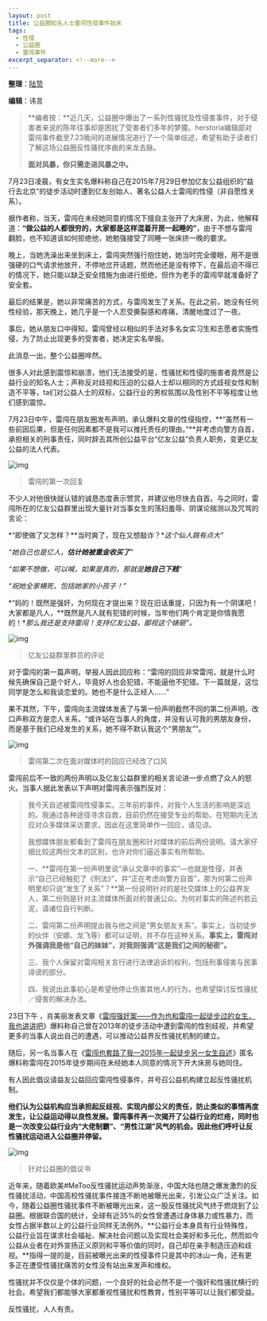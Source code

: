 ```yaml
---
layout: post
title: 公益圈知名人士雷闯性侵事件始末
tags:
  - 性侵
  - 公益圈
  - 雷闯事件
excerpt_separator: <!--more-->
---
```


**整理**：[陆贽](https://www.zhihu.com/people/ru-shi-shuo-59)

**编辑**：讳言



> **编者按：**近几天，公益圈中爆出了一系列性骚扰及性侵害事件，对于侵害者来说的陈年往事却是困扰了受害者们多年的梦魇。herstoria编辑部对雷闯事件截至7.23晚间的进展情况进行了一个简单综述，希望有助于读者们了解这场公益圈反性骚扰序曲的来龙去脉。
>
> **面对风暴，你只需走进风暴之中。**



 <!--more-->



7月23日凌晨，有女生实名爆料称自己在2015年7月29日参加亿友公益组织的“益行去北京”的徒步活动时遭到亿友创始人、著名公益人士雷闯的性侵（非自愿性关系）。



据作者称，当天，雷闯在未经她同意的情况下擅自主张开了大床房，为此，他解释道：**“做公益的人都很穷的，大家都是这样混着开房一起睡的”**，由于不想与雷闯翻脸，也不知道该如何拒绝他，她勉强接受了同睡一张床挤一晚的要求。



晚上，当她洗澡出来坐到床上，雷闯突然强行抱住她，她当时完全傻眼，用不是很强硬的口气请求他放开，不停地岔开话题，然而他还是没有停下，在最后迫不得已的情况下，她只能以缺乏安全措施为由进行拒绝，但作为老手的雷闯早就准备好了安全套。



最后的结果是，她以非常痛苦的方式，与雷闯发生了关系。在此之前，她没有任何性经验，那天晚上，她几乎是一个人忍受撕裂感和疼痛，清醒地度过了一夜。



事后，她从朋友口中得知，雷闯曾经以相似的手法对多名女实习生和志愿者实施性侵，为了防止出现更多的受害者，她决定实名举报。



此消息一出，整个公益圈哗然。



很多人对此感到震惊和崩溃，他们无法接受的是，性骚扰和性侵的施害者竟然是公益行业的知名人士；声称反对歧视和压迫的公益人士却以相同的方式歧视女性和制造不平等，ta们对公益人士的双标，公益行业的男权氛围以及性别不平等程度让他们感到震惊。



7月23日中午，雷闯在朋友圈发布声明，承认爆料文章的性侵指控，**“虽然有一些前因后果，但是任何因素都不是我可以推托责任的理由。”**并考虑向警方自首，承担相关的刑事责任，同时辞去其所创公益平台“亿友公益”负责人职务，变更亿友公益的法人代表。

<img class="img-fluid" src="../images/雷闯/04bc064b2a7a548fd39af5cdb3fb1382-sz_44124.jpg" alt="img">

> 雷闯的第一次回复



不少人对他很快就认错的诚恳态度表示赞赏，并建议他尽快去自首。与之同时，雷闯所在的亿友公益群里出现大量针对当事女生的荡妇羞辱、阴谋论揣测以及咒骂的言论：



*“即使做了又怎样？**当时爽了，现在又想敲诈？**这个仙人跳有点大”*



*“她自己也是亿人，**估计她被重金收买了**”*



*“如果不想做，可以喊，如果是真的，那就是**她自己下贱**”*



*“祝她全家横死，包括她家的小孩子！”*



*“妈的！既然是强奸，为何现在才提出来？现在旧话重提，只因为有一个阴谋吧！大家都是凡人，**既然是凡人就有犯错的时候，当年他们两个肯定是你情我愿的！**那么我还是支持雷闯！支持亿友公益，鄙视这个婊砸”。*



<img class="img-fluid" src="../images/雷闯/Snipaste_2019-06-03_17-05-38.jpg" alt="img">

> 亿友公益群里群员的评论
>



对于雷闯的第一篇声明，举报人因此回应称：“雷闯的回应非常雷闯，就是什么时候先确保自己是个好人，毕竟好人也会犯错，不能逼他不犯错。下一篇就是，这位同学是怎么和我谈恋爱的。她也不是什么正经人……”



果不其然，下午，雷闯向主流媒体发表了与第一份声明截然不同的第二份声明，改口声称双方是恋人关系，“或许站在当事人的角度，并没有认可我的男朋友身份，而是基于我们已经发生的关系，她不得不默认我这个“男朋友””。

<img class="img-fluid" src="../images/雷闯/eadd0d5e9fdc475dff7cdf0f7949144b-sz_50212.jpg" alt="img">

> 雷闯第二次在面对媒体时的回应已经改了口风
>



雷闯前后不一致的两份声明以及亿友公益群里的相关言论进一步点燃了众人的怒火。当事人据此发表以下声明对雷闯表示强烈反对：



> 我今天自述被雷闯性侵事实。三年前的事件，对我个人生活的影响是深远的。我通过各种途径寻求自救，目前仍然在接受专业的帮助，在短期内无法应对众多媒体采访要求，因此在这里简单作一回应，请见谅。
>
> 我想媒体朋友都看到了雷闯在朋友圈和针对媒体的前后两份说明。请大家仔细比较这两份文本的区别，也许对你们逼近事实有所帮助。
>
> 一、**雷闯在第一份声明里说“承认文章中的事实”—也就是性侵，并表示“自己已经触犯了《刑法》”，并“正在考虑向警方自首”，那为何第二份声明里却只说“发生了关系”？**第一份说明针对的是社交媒体上的公益界友人，第二份则是针对主流媒体所面对的普通公众。为何对事实的陈述判若云泥，请诸位自行判断。
>
> 二、雷闯第二份声明提出我与他之间是“男女朋友关系”。事实上，当初徒步的伙伴（安娜、龙飞等）都可以证明，并不存在这种关系。**事实上，雷闯对外强调我是他“自己的妹妹”，对我则强调“这是我们之间的秘密”。**
>
> 三、我个人保留对雷闯相关言行进行法律追诉的权利，包括刑事侵害与民事诽谤的部分。
>
> 四、我说出此事初心是希望他停止伤害其他人的行为，也希望探讨反性骚扰／侵害的解决办法。
>



23日下午 ，肖美丽发表文章《[雷闯强奸案——作为也和雷闯一起徒步过的女生，我也讲讲吧](https://link.zhihu.com/?target=https%3A//mp.weixin.qq.com/s%3F__biz%3DMjM5MDk5ODQ4Mw%3D%3D%26mid%3D2650724840%26idx%3D1%26sn%3Db8d0d0b50c6409e407050948984f9421%26scene%3D21%23wechat_redirect)》爆料称自己曾在2013年的徒步活动中遭到雷闯的性别歧视，并希望更多的当事人说出自己的遭遇，可以推动公益界反性骚扰机制的建立。



随后，另一名当事人在《[雷闯也套路了我—2015年一起徒步另一女生自述](https://link.zhihu.com/?target=https%3A//mp.weixin.qq.com/s%3F__biz%3DMzI0ODU2Mjc1OQ%3D%3D%26mid%3D2247484281%26idx%3D2%26sn%3Dbafae533ace2115341e7e8eb5f822049%26scene%3D21%23wechat_redirect)》匿名爆料称雷闯在2015年徒步期间在未经她本人同意的情况下开大床房与她同住。



有人因此倡议请益友公益回应雷闯性侵事件，并号召公益机构建立起反性骚扰机制。



**他们认为公益机构应当承担起反歧视、实现内部公义的责任，防止类似的事情再度发生，让公益运动得以良性发展。雷闯事件再一次揭开了公益行业的烂疮，同时也是一次改变公益行业内“大佬制霸”、“男性江湖”风气的机会。因此他们呼吁让反性骚扰运动进入公益圈并停留。**

<img class="img-fluid" src="../images/雷闯/369b3bcb0c11c3fdc608da85ba6f30e6-sz_65633.jpg" alt="img">

> 针对公益圈的倡议书



近年来，随着欧美#MeToo反性骚扰运动声势渐涨，中国大陆也随之爆发激烈的反性骚扰活动，中国高校性骚扰事件接连不断地被曝光出来，引发公众广泛关注。如今，随着公益圈性骚扰事件不断被曝光出来，这一股反性骚扰风气终于燃烧到了公益圈。根据联合国的统计，全球有近35%的女性曾遭遇过身体暴力或性暴力，而女性占据半数以上的公益行业同样无法例外。**公益行业本身具有行业特殊性，公益行业旨在谋求社会福祉、解决社会问题以及实现社会美好和多元化，然而如今公益从业者在对外宣扬正义原则和平等价值的同时，自己却在亲手制造压迫和歧视。**指得一提的是，目前被曝光出来的性侵事件只是其中的冰山一角，还有更多正在遭受性骚扰痛苦的女性没有站出来发声和维权。



性骚扰并不仅仅是个体的问题，一个良好的社会必然不是一个强奸和性骚扰横行的社会。希望我们都能够大家都重视性骚扰和性教育，性别平等可以让我们都受益。



反性骚扰，人人有责。